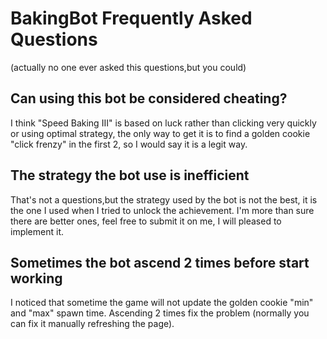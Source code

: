 # BakingBot Frequently Asked Questions
(actually no one ever asked this questions,but you could)
## Can using this bot be considered cheating?
I think "Speed Baking III" is based on luck rather than clicking very quickly or using optimal strategy, the only way to get it is to find a golden cookie "click frenzy" in the first 2, so I would say it is a legit way.
## The strategy the bot use is inefficient
That's not a questions,but the strategy used by the bot is not the best, it is the one I used when I tried to unlock the achievement. I'm more than sure there are better ones, feel free to submit it on me, I will pleased to implement it.
## Sometimes the bot ascend 2 times before start working
I noticed that sometime the game will not update the golden cookie "min" and "max" spawn time. Ascending 2 times fix the problem (normally you can fix it manually refreshing the page). 
